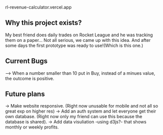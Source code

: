 rl-revenue-calculator.vercel.app

## Why this project exists?

My best friend does daily trades on Rocket League and he was tracking them on a paper... Not all serious, we came up with this idea. And after some days the first prototype was ready to use!(Which is this one.)

## Current Bugs
--> When a number smaller than 10 put in Buy, instead of a minues value, the outcome is positive. 

## Future plans 

-> Make website responsive. (Right now unusable for mobile and not all so great exp on higher res)
-> Add an auth system and let everyone get their own database. (Right now only my friend can use this because the database is shared).
-> Add data visuliation -using d3js?- that shows monthly or weekly profits.
